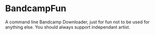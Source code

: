 # BandcampFun
A command line Bandcamp Downloader, just for fun not to be used for anything else. You should always support independant artist.
